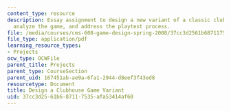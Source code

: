 ```yaml
---
content_type: resource
description: Essay assignment to design a new variant of a classic clubhouse game,
  analyze the game, and address the playtest process.
file: /media/courses/cms-608-game-design-spring-2008/37cc3d2561b687117535afa53414af60_MITCMS_608s08_proj02.pdf
file_type: application/pdf
learning_resource_types:
- Projects
ocw_type: OCWFile
parent_title: Projects
parent_type: CourseSection
parent_uid: 167451ab-ae9a-6fa1-2944-d8eef3f43ed8
resourcetype: Document
title: Design a Clubhouse Game Variant
uid: 37cc3d25-61b6-8711-7535-afa53414af60
---
```

